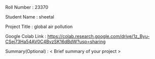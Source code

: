 Roll Number       :   23370

Student Name      :   sheetal

Project Title     :   global air pollution

Google Colab Link :   https://colab.research.google.com/drive/1z_Byu-CSej73Ha54AV0C4BvzSK16dBdW?usp=sharing

Summary(Optional) :   < Brief summary of your project >
